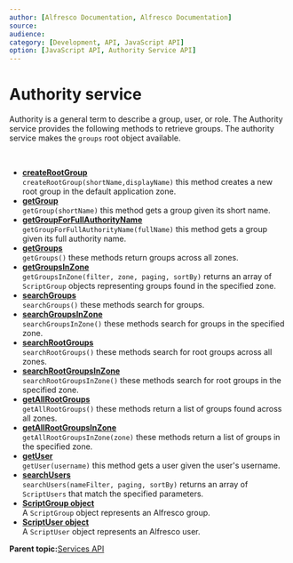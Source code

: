```yaml
---
author: [Alfresco Documentation, Alfresco Documentation]
source: 
audience: 
category: [Development, API, JavaScript API]
option: [JavaScript API, Authority Service API]
---
```


# Authority service

Authority is a general term to describe a group, user, or role. The Authority service provides the following methods to retrieve groups. The authority service makes the `groups` root object available.

 

-   **[createRootGroup](../references/API-JS-createRootGroup.md)**  
`createRootGroup(shortName,displayName)` this method creates a new root group in the default application zone.
-   **[getGroup](../references/API-JS-getGroup.md)**  
`getGroup(shortName)` this method gets a group given its short name.
-   **[getGroupForFullAuthorityName](../references/API-JS-getGroupForFullAuthorityName.md)**  
`getGroupForFullAuthorityName(fullName)` this method gets a group given its full authority name.
-   **[getGroups](../references/API-JS-getGroups.md)**  
`getGroups()` these methods return groups across all zones.
-   **[getGroupsInZone](../references/API-JS-getGroupsInZone.md)**  
`getGroupsInZone(filter, zone, paging, sortBy)` returns an array of `ScriptGroup` objects representing groups found in the specified zone.
-   **[searchGroups](../references/API-JS-searchGroups.md)**  
`searchGroups()` these methods search for groups.
-   **[searchGroupsInZone](../references/API-JS-searchGroupsInZone.md)**  
`searchGroupsInZone()` these methods search for groups in the specified zone.
-   **[searchRootGroups](../references/API-JS-searchRootGroups.md)**  
`searchRootGroups()` these methods search for root groups across all zones.
-   **[searchRootGroupsInZone](../references/API-JS-searchRootGroupsInZone.md)**  
`searchRootGroupsInZone()` these methods search for root groups in the specified zone.
-   **[getAllRootGroups](../references/API-JS-getAllRootGroups.md)**  
`getAllRootGroups()` these methods return a list of groups found across all zones.
-   **[getAllRootGroupsInZone](../references/API-JS-getAllRootGroupsInZone.md)**  
`getAllRootGroupsInZone(zone)` these methods return a list of groups in the specified zone.
-   **[getUser](../references/API-JS-getUser.md)**  
`getUser(username)` this method gets a user given the user's username.
-   **[searchUsers](../references/API-JS-searchUsers.md)**  
`searchUsers(nameFilter, paging, sortBy)` returns an array of `ScriptUsers` that match the specified parameters.
-   **[ScriptGroup object](../references/API-JS-ScriptGroup.md)**  
A `ScriptGroup` object represents an Alfresco group.
-   **[ScriptUser object](../references/API-JS-ScriptUser.md)**  
A `ScriptUser` object represents an Alfresco user.

**Parent topic:**[Services API](../references/API-JS-Services.md)

